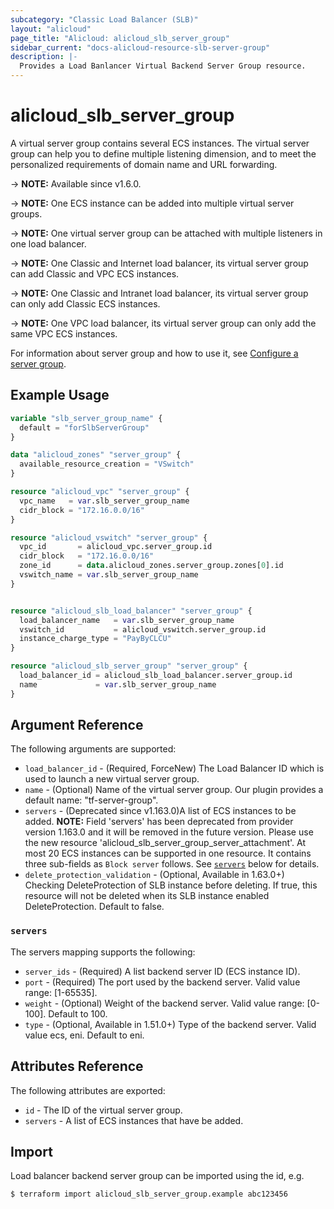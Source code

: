 ```yaml
---
subcategory: "Classic Load Balancer (SLB)"
layout: "alicloud"
page_title: "Alicloud: alicloud_slb_server_group"
sidebar_current: "docs-alicloud-resource-slb-server-group"
description: |-
  Provides a Load Banlancer Virtual Backend Server Group resource.
---
```


# alicloud_slb_server_group

A virtual server group contains several ECS instances. The virtual server group can help you to define multiple listening dimension,
and to meet the personalized requirements of domain name and URL forwarding.

-> **NOTE:** Available since v1.6.0.

-> **NOTE:** One ECS instance can be added into multiple virtual server groups.

-> **NOTE:** One virtual server group can be attached with multiple listeners in one load balancer.

-> **NOTE:** One Classic and Internet load balancer, its virtual server group can add Classic and VPC ECS instances.

-> **NOTE:** One Classic and Intranet load balancer, its virtual server group can only add Classic ECS instances.

-> **NOTE:** One VPC load balancer, its virtual server group can only add the same VPC ECS instances.

For information about server group and how to use it, see [Configure a server group](https://www.alibabacloud.com/help/en/doc-detail/35215.html).


## Example Usage

```terraform
variable "slb_server_group_name" {
  default = "forSlbServerGroup"
}

data "alicloud_zones" "server_group" {
  available_resource_creation = "VSwitch"
}

resource "alicloud_vpc" "server_group" {
  vpc_name   = var.slb_server_group_name
  cidr_block = "172.16.0.0/16"
}

resource "alicloud_vswitch" "server_group" {
  vpc_id       = alicloud_vpc.server_group.id
  cidr_block   = "172.16.0.0/16"
  zone_id      = data.alicloud_zones.server_group.zones[0].id
  vswitch_name = var.slb_server_group_name
}


resource "alicloud_slb_load_balancer" "server_group" {
  load_balancer_name   = var.slb_server_group_name
  vswitch_id           = alicloud_vswitch.server_group.id
  instance_charge_type = "PayByCLCU"
}

resource "alicloud_slb_server_group" "server_group" {
  load_balancer_id = alicloud_slb_load_balancer.server_group.id
  name             = var.slb_server_group_name
}
```

## Argument Reference

The following arguments are supported:

* `load_balancer_id` - (Required, ForceNew) The Load Balancer ID which is used to launch a new virtual server group.
* `name` - (Optional) Name of the virtual server group. Our plugin provides a default name: "tf-server-group".
* `servers` - (Deprecated since v1.163.0)A list of ECS instances to be added. **NOTE:** Field 'servers' has been deprecated from provider version 1.163.0 and it will be removed in the future version. Please use the new resource 'alicloud_slb_server_group_server_attachment'. At most 20 ECS instances can be supported in one resource. It contains three sub-fields as `Block server` follows. See [`servers`](#servers) below for details.
* `delete_protection_validation` - (Optional, Available in 1.63.0+) Checking DeleteProtection of SLB instance before deleting. If true, this resource will not be deleted when its SLB instance enabled DeleteProtection. Default to false.

### `servers`

The servers mapping supports the following:

* `server_ids` - (Required) A list backend server ID (ECS instance ID).
* `port` - (Required) The port used by the backend server. Valid value range: [1-65535].
* `weight` - (Optional) Weight of the backend server. Valid value range: [0-100]. Default to 100.
* `type` - (Optional, Available in 1.51.0+) Type of the backend server. Valid value ecs, eni. Default to eni.

## Attributes Reference

The following attributes are exported:

* `id` - The ID of the virtual server group.
* `servers` - A list of ECS instances that have be added.

## Import

Load balancer backend server group can be imported using the id, e.g.

```shell
$ terraform import alicloud_slb_server_group.example abc123456
```
